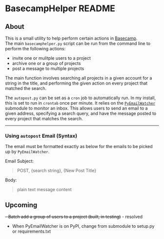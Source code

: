 BasecampHelper README
====

About
----

This is a small utility to help perform certain actions in [Basecamp](https://basecamp.com/).  
The main `basecamphelper.py` script can be run from the command line to perform the following actions:
- invite one or mulitple users to a project
- archive one or a group of projects
- post a message to multiple projects

The main function involves searching all projects in a given account for a string in the title, and performing the given action on every project that matched the search.

The `autopost.py` can be set as a `cron` job to automatically run. In my install, this is set to run in `crontab` once per minute. It relies on the [`PyEmailWatcher`](https://github.com/jasongtz/PyEmailWatcher) submodule to monitor an inbox.
This allows users to send an email to a given address, specifying a search query, and have the message posted to every project that matches the search.

-----

### Using `autopost` Email (Syntax)

The email must be formatted exactly as below for the emails to be picked up by `PyEmailWatcher`.

Email Subject: 
> POST, {search string}, {New Post Title}

Body: 
> plain text message content



Upcoming
------

~~- Batch add a group of users to a project (built, in testing)~~ - resolved
- When PyEmailWatcher is on PyPI, change from submodule to setup.py or requirements.txt

